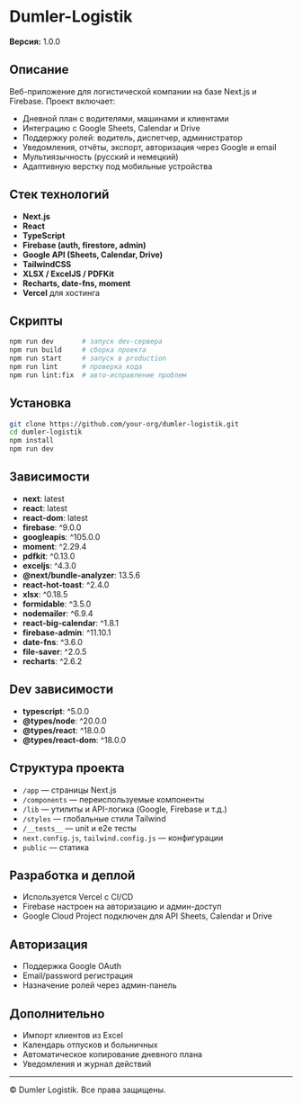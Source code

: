 # Dumler-Logistik

**Версия:** 1.0.0

## Описание

Веб-приложение для логистической компании на базе Next.js и Firebase. Проект включает:
- Дневной план с водителями, машинами и клиентами
- Интеграцию с Google Sheets, Calendar и Drive
- Поддержку ролей: водитель, диспетчер, администратор
- Уведомления, отчёты, экспорт, авторизация через Google и email
- Мультиязычность (русский и немецкий)
- Адаптивную верстку под мобильные устройства

## Стек технологий

- **Next.js**
- **React**
- **TypeScript**
- **Firebase (auth, firestore, admin)**
- **Google API (Sheets, Calendar, Drive)**
- **TailwindCSS**
- **XLSX / ExcelJS / PDFKit**
- **Recharts, date-fns, moment**
- **Vercel** для хостинга

## Скрипты

```bash
npm run dev       # запуск dev-сервера
npm run build     # сборка проекта
npm run start     # запуск в production
npm run lint      # проверка кода
npm run lint:fix  # авто-исправление проблем
```

## Установка

```bash
git clone https://github.com/your-org/dumler-logistik.git
cd dumler-logistik
npm install
npm run dev
```

## Зависимости

- **next**: latest
- **react**: latest
- **react-dom**: latest
- **firebase**: ^9.0.0
- **googleapis**: ^105.0.0
- **moment**: ^2.29.4
- **pdfkit**: ^0.13.0
- **exceljs**: ^4.3.0
- **@next/bundle-analyzer**: 13.5.6
- **react-hot-toast**: ^2.4.0
- **xlsx**: ^0.18.5
- **formidable**: ^3.5.0
- **nodemailer**: ^6.9.4
- **react-big-calendar**: ^1.8.1
- **firebase-admin**: ^11.10.1
- **date-fns**: ^3.6.0
- **file-saver**: ^2.0.5
- **recharts**: ^2.6.2

## Dev зависимости
- **typescript**: ^5.0.0
- **@types/node**: ^20.0.0
- **@types/react**: ^18.0.0
- **@types/react-dom**: ^18.0.0

## Структура проекта

- `/app` — страницы Next.js
- `/components` — переиспользуемые компоненты
- `/lib` — утилиты и API-логика (Google, Firebase и т.д.)
- `/styles` — глобальные стили Tailwind
- `/__tests__` — unit и e2e тесты
- `next.config.js`, `tailwind.config.js` — конфигурации
- `public` — статика

## Разработка и деплой

- Используется Vercel с CI/CD
- Firebase настроен на авторизацию и админ-доступ
- Google Cloud Project подключен для API Sheets, Calendar и Drive

## Авторизация

- Поддержка Google OAuth
- Email/password регистрация
- Назначение ролей через админ-панель

## Дополнительно

- Импорт клиентов из Excel
- Календарь отпусков и больничных
- Автоматическое копирование дневного плана
- Уведомления и журнал действий

---

© Dumler Logistik. Все права защищены.
